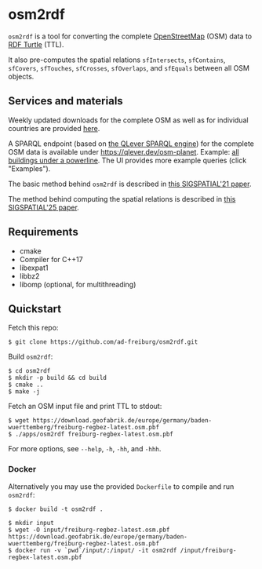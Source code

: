 # osm2rdf

`osm2rdf` is a tool for converting the complete [OpenStreetMap](https://www.openstreetmap.org) (OSM) data to [RDF Turtle](https://www.w3.org/TR/turtle) (TTL).

It also pre-computes the spatial relations `sfIntersects`, `sfContains`, `sfCovers`, `sfTouches`, `sfCrosses`, `sfOverlaps`, and `sfEquals` between all OSM objects.

## Services and materials

Weekly updated downloads for the complete OSM as well as for individual countries are provided [here](https://osm2rdf.cs.uni-freiburg.de).

A SPARQL endpoint (based on [the QLever SPARQL engine](https://github.com/ad-freiburg/qlever)) for the complete OSM data is available under https://qlever.dev/osm-planet.
Example: [all buildings under a powerline](https://qlever.dev/osm-planet/Wd07W1).
The UI provides more example queries (click "Examples").

The basic method behind `osm2rdf` is described in [this SIGSPATIAL'21 paper](https://ad-publications.cs.uni-freiburg.de/SIGSPATIAL_osm2rdf_BBKL_2021.pdf).

The method behind computing the spatial relations is described in [this SIGSPATIAL'25 paper](https://ad-publications.cs.uni-freiburg.de/SIGSPATIAL_spatialjoin_BBK_2025.pdf).

## Requirements

  * cmake
  * Compiler for C++17
  * libexpat1
  * libbz2
  * libomp (optional, for multithreading)

## Quickstart

Fetch this repo:

```
$ git clone https://github.com/ad-freiburg/osm2rdf.git
```
Build `osm2rdf`:
```
$ cd osm2rdf
$ mkdir -p build && cd build
$ cmake ..
$ make -j
```
Fetch an OSM input file and print TTL to stdout:
```
$ wget https://download.geofabrik.de/europe/germany/baden-wuerttemberg/freiburg-regbez-latest.osm.pbf
$ ./apps/osm2rdf freiburg-regbex-latest.osm.pbf
```

For more options, see `--help`, `-h`, `-hh`, and `-hhh`.


### Docker

Alternatively you may use the provided `Dockerfile` to compile and run `osm2rdf`:
```
$ docker build -t osm2rdf .
```

```
$ mkdir input
$ wget -O input/freiburg-regbez-latest.osm.pbf https://download.geofabrik.de/europe/germany/baden-wuerttemberg/freiburg-regbez-latest.osm.pbf
$ docker run -v `pwd`/input/:/input/ -it osm2rdf /input/freiburg-regbex-latest.osm.pbf
```
